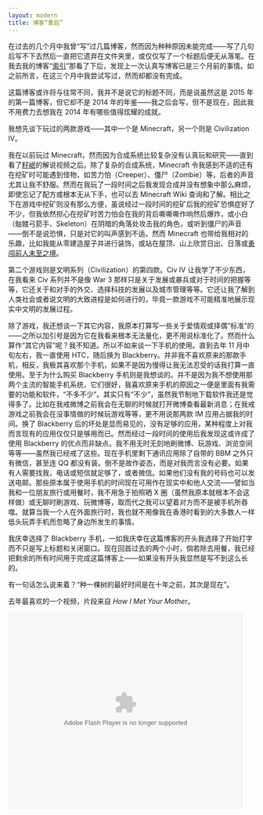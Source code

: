 ```yaml
---
layout: modern
title: 博客“重启”  
---
```


在过去的几个月中我曾“写”过几篇博客，然而因为种种原因未能完成——写了几句后写不下去然后一直把它遗弃在文件夹里，或仅仅写了一个标题后便无从落笔。在我去我的博客“[索引](http://guoj.org/writings.html)”那看了下后，发现上一次认真写博客已是三个月前的事情。如之前所言，在这三个月中我尝试写过，然而却都没有完成。

这篇博客或许将与往常不同，我并不是说它的标题不同，而是说虽然这是 2015 年的第一篇博客，但它却不是 2014 年的年鉴——我之后会写，但不是现在，因此我不用费力去想我在 2014 年有哪些值得炫耀的成就。

我想先谈下玩过的两款游戏——其中一个是 Minecraft，另一个则是 Civilization IV。

我在以前玩过 Minecraft，然而因为合成系统比较复杂没有认真玩和研究——直到看了[籽岷](http://i.youku.com/u/UNTU1Mzg3Mzk2)的解说视频之后。除了复杂的合成系统，Minecraft 令我感到不适的还有在挖矿时可能遇到怪物，如苦力怕（Creeper）、僵尸（Zombie）等，后者的声音尤其让我不舒服。然而在我玩了一段时间之后我发现合成并没有想象中那么麻烦，即使忘记了配方或根本无从下手，也可以去 Minecraft Wiki 查询和了解。相比之下在游戏中挖矿则没有那么方便，虽说经过一段时间的挖矿后我的挖矿恐惧症好了不少，但我依然担心在挖矿时苦力怕会在我的背后嘶嘶嘶作响然后爆炸，或小白（骷髅弓箭手、Skeleton）在阴暗的角落处攻击我的角色，或听到僵尸的声音——倒不是说恐惧，只是对它的叫声感到不适。然而 Minecraft 也带给我相对的乐趣，比如我能从零建造屋子并进行装饰，或站在屋顶、山上欣赏日出、日落或[勇闯前人未至之境](http://en.wikipedia.org/wiki/Where_no_man_has_gone_before)。

第二个游戏则是文明系列（Civilization）的第四款。Civ IV 让我学了不少东西，在我看来 Civ 系列并不是像 War 3 那样只是关于发展或暴兵或对于时间的把握等等，它还关于和对手的外交、选择科技的发展以及城市管理等等。它还让我了解到人类社会或者说文明的大致进程是如何进行的，毕竟一款游戏不可能精准地展示现实中文明的发展过程。

除了游戏，我还想谈一下其它内容，我原本打算写一些关于爱情观或择偶“标准”的——之所以加引号是因为它在我看来根本无法量化，更不用说标准化了。然而什么算作“其它内容”呢？我不知道。所以不如来谈一下手机的使用。直到去年 11 月中旬左右，我一直使用 HTC，随后换为 Blackberry。并非我不喜欢原来的那款手机，相反，我极其喜欢那个手机，如果不是因为慢得让我无法忍受的话我打算一直使用。至于为什么购买 Blackberry 手机则是我想谈的。并不是因为我不想使用那两个主流的智能手机系统，它们很好，我喜欢原来手机的原因之一便是里面有我需要的功能和软件，“不多不少”。其实只有“不少”，虽然我节制地下载软件我还是觉得多了。比如在我戒微博之前我会在无聊的时候就打开微博查看最新消息；在我戒游戏之前我会在没事情做的时候玩游戏等等，更不用说那两款 IM 应用占据我的时间。换了 Blackberry 后的坏处是显而易见的，没有足够的应用，某种程度上对我而言现有的应用仅仅只是够用而已。然而经过一段时间的使用后我发现这或许成了使用 Blackberry 的优点而非缺点。我不用无时无刻地刷微博、玩游戏、浏览空间等等——虽然我已经戒了这些。现在手机里剩下通讯应用除了自带的 BBM 之外只有微信，甚至连 QQ 都没有装。倒不是故作姿态，而是对我而言没有必要。如果有人需要找我，电话或短信就足够了，或者微信。如果他们没有我的号码也可以发送电邮。那些原本属于使用手机的时间现在可用作在现实中和他人交流——譬如当我和一位朋友旅行或用餐时，我不用急于拍照晒 X 圈（虽然我原本就根本不会这样做）或无聊时刷游戏、玩微博等，取而代之我可以望着对方而不是被手机所吞噬。就算当我一个人在外面旅行时，我也就不用像我在香港时看到的大多数人一样低头玩弄手机而忽略了身边所发生的事情。

我庆幸选择了 Blackberry 手机，一如我庆幸在这篇博客的开头我选择了开始打字而不只是写上标题和关闭窗口。现在回首过去的两个小时，倘若除去用餐，我已经把剩余的所有时间用于完成这篇博客上——如果没有开头我显然是写不到这么长的。

有一句话怎么说来着？“种一棵树的最好时间是在十年之前，其次是现在”。

去年最喜欢的一个视频，片段来自 *How I Met Your Mother*。

<embed src="http://player.youku.com/player.php/sid/XNTY4MDEwNTQw/v.swf" allowFullScreen="true" quality="high" width="480" height="400" align="middle" allowScriptAccess="always" type="application/x-shockwave-flash"></embed>